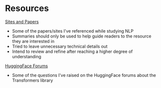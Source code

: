 # Resources

[Sites and Papers](https://1drv.ms/x/s!AhChYeLeqkKwgYd2GvwNrz2HIYOomA?e=uIdB7d)
- Some of the papers/sites I've referenced while studying NLP
- Summaries should only be used to help guide readers to the resource they are interested in
- Tried to leave unnecessary technical details out
- Intend to review and refine after reaching a higher degree of understanding

[HuggingFace Forums](https://discuss.huggingface.co/u/chahnwoo/summary)
- Some of the questions I've raised on the HuggingFace forums about the Transformers library

